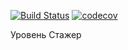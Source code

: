 [![Build Status](https://travis-ci.org/KirillBelyaev74/job4j_elementary.svg?branch=master)](https://travis-ci.org/KirillBelyaev74/job4j_elementary)
[![codecov](https://codecov.io/gh/KirillBelyaev74/job4j_elementary/branch/master/graph/badge.svg)](https://codecov.io/gh/KirillBelyaev74/job4j_elementary)
 
 Уровень Стажер